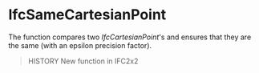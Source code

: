 # IfcSameCartesianPoint

The function compares two _IfcCartesianPoint_'s and ensures that they are the same (with an epsilon precision factor).<!-- end of definition -->

> HISTORY New function in IFC2x2
